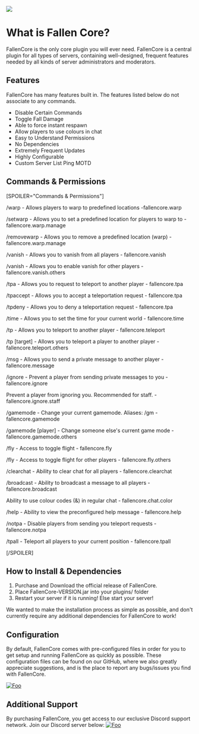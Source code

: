 
![](https://i.imgur.com/BJ96di2.png/)

# What is Fallen Core?
FallenCore is the only core plugin you will ever need. FallenCore is a central plugin for all types of servers, containing well-designed, frequent features needed by all kinds of server administrators and moderators.
## Features
FallenCore has many features built in. The features listed below do not associate to any commands.
 - Disable Certain Commands
 - Toggle Fall Damage
 - Able to force instant respawn
 - Allow players to use colours in chat
 - Easy to Understand Permissions
 - No Dependencies
 - Extremely Frequent Updates
 - Highly Configurable
 - Custom Server List Ping MOTD
## Commands & Permissions
[SPOILER="Commands & Permissions"]

/warp - Allows players to warp to predefined locations -fallencore.warp

/setwarp - Allows you to set a predefined location for players to warp to - fallencore.warp.manage

/removewarp - Allows you to remove a predefined location (warp) - fallencore.warp.manage

/vanish - Allows you to vanish from all players -  fallencore.vanish

/vanish <player> - Allows you to enable vanish for other players - fallencore.vanish.others
 
/tpa <player> - Allows you to request to teleport to another player - fallencore.tpa
 
/tpaccept - Allows you to accept a teleportation request -  fallencore.tpa

/tpdeny - Allows you to deny a teleportation request - fallencore.tpa

/time <time> - Allows you to set the time for your current world - fallencore.time
 
/tp <player> - Allows you to teleport to another player - fallencore.teleport
 
/tp <player> [target] - Allows you to teleport a player to another player - fallencore.teleport.others
 
/msg <player> <message> - Allows you to send a private message to another player - fallencore.message
 
/ignore <player> - Prevent a player from sending private messages to you - fallencore.ignore
 
Prevent a player from ignoring you. Recommended for staff. - fallencore.ignore.staff

/gamemode <gamemode> - Change your current gamemode. Aliases: /gm - fallencore.gamemode
 
/gamemode <gamemode> [player] - Change someone else's current game mode - fallencore.gamemode.others 
 
/fly - Access to toggle flight - fallencore.fly

/fly <player> - Access to toggle flight for other players - fallencore.fly.others
 
/clearchat - Ability to clear chat for all players - fallencore.clearchat

/broadcast <message> - Ability to broadcast a message to all players - fallencore.broadcast
 
Ability to use colour codes (&) in regular chat - fallencore.chat.color

/help - Ability to view the preconfigured help message - fallencore.help

/notpa - Disable players from sending you teleport requests - fallencore.notpa

/tpall - Teleport all players to your current position - fallencore.tpall
 

[/SPOILER]

## How to Install & Dependencies
1) Purchase and Download the official release of FallenCore.
2) Place FallenCore-VERSION.jar into your plugins/ folder
3) Restart your server if it is running! Else start your server!

We wanted to make the installation process as simple as possible, and don't currently require any additional dependencies for FallenCore to work! 

## Configuration
By default, FallenCore comes with pre-configured files in order for you to get setup and running FallenCore as quickly as possible. These configuration files can be found on our GitHub, where we also greatly appreciate suggestions, and is the place to report any bugs/issues you find with FallenCore.

[![Foo](https://github.githubassets.com/images/modules/logos_page/GitHub-Logo.png)](https://github.com/wilddw0lf/fallencore-public/)

## Additional Support
By purchasing FallenCore, you get access to our exclusive Discord support network. Join our Discord server below:
[![Foo](https://discordapp.com/assets/bb408e0343ddedc0967f246f7e89cebf.svg)](https://discord.gg/CrsHVvq)
